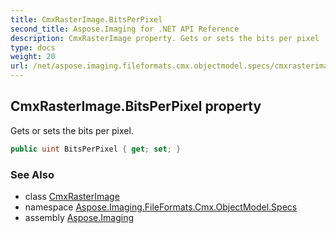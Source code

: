 ```yaml
---
title: CmxRasterImage.BitsPerPixel
second_title: Aspose.Imaging for .NET API Reference
description: CmxRasterImage property. Gets or sets the bits per pixel
type: docs
weight: 20
url: /net/aspose.imaging.fileformats.cmx.objectmodel.specs/cmxrasterimage/bitsperpixel/
---
```

## CmxRasterImage.BitsPerPixel property

Gets or sets the bits per pixel.

```csharp
public uint BitsPerPixel { get; set; }
```

### See Also

* class [CmxRasterImage](../)
* namespace [Aspose.Imaging.FileFormats.Cmx.ObjectModel.Specs](../../cmxrasterimage/)
* assembly [Aspose.Imaging](../../../)


